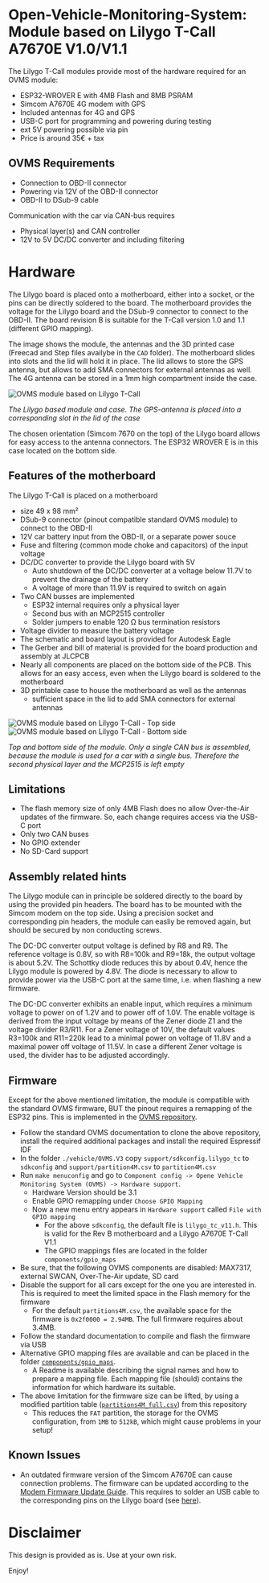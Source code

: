 Open-Vehicle-Monitoring-System: Module based on Lilygo T-Call A7670E V1.0/V1.1
==============================================================================
The Lilygo T-Call modules provide most of the hardware required for an OVMS module:
- ESP32-WROVER E with 4MB Flash and 8MB PSRAM
- Simcom A7670E 4G modem with GPS 
- Included antennas for 4G and GPS
- USB-C port for programming and powering during testing
- ext 5V powering possible via pin
- Price is around 35€ + tax

OVMS Requirements
----------------- 
- Connection to OBD-II connector
- Powering via 12V of the OBD-II connector
- OBD-II to DSub-9 cable 

Communication with the car via CAN-bus requires
- Physical layer(s) and CAN controller
- 12V to 5V DC/DC converter and including filtering

Hardware
========
The Lilygo board is placed onto a motherboard, either into a socket, or the pins can be directly soldered to the board. The motherboard provides the voltage for the Lilygo board and the DSub-9 connector to connect to the OBD-II.
The board revision B is suitable for the T-Call version 1.0 and 1.1 (different GPIO mapping).

The image shows the module, the antennas and the 3D printed case (Freecad and Step files availybe in the `CAD` folder). The motherboard slides into slots and the lid will hold it in place.
The lid allows to store the GPS antenna, but allows to add SMA connectors for external antennas as well. The 4G antenna can be stored in a 1mm high compartment inside the case.

![OVMS module based on Lilygo T-Call](/images/ovms-liulygo-module_w_case_500px.jpg)

*The Lilygo based module and case. The GPS-antenna is placed into a corresponding slot in the lid of the case*

The chosen orientation (Simcom 7670 on the top) of the Lilygo board allows for easy access to the antenna connectors. The ESP32 WROVER E is in this case located on the bottom side.  

Features of the motherboard
---------------------------
The Lilygo T-Call is placed on a motherboard 
- size 49 x 98 mm²
- DSub-9 connector (pinout compatible standard OVMS module) to connect to the OBD-II
- 12V car battery input from the OBD-II, or a separate power souce 
- Fuse and filtering (common mode choke and capacitors) of the input voltage 
- DC/DC converter to provide the Lilygo board with 5V
    - Auto shutdown of the DC/DC converter at a voltage below 11.7V to prevent the drainage of the battery
    - A voltage of more than 11.9V is required to switch on again
- Two CAN busses are implemented
    - ESP32 internal requires only a physical layer
    - Second bus with an MCP2515 controller
    - Solder jumpers to enable 120 &Omega; bus termination resistors 
- Voltage divider to measure the battery voltage
- The schematic and board layout is provided for Autodesk Eagle
- The Gerber and bill of material is provided for the board production and assembly at JLCPCB 
- Nearly all components are placed on the bottom side of the PCB. This allows for an easy access, even when the Lilygo board is soldered to the motherboard
- 3D printable case to house the motherboard as well as the antennas
    - sufficient space in the lid to add SMA connectors for external antennas

![OVMS module based on Lilygo T-Call - Top side](/images/ovms-lilygo-module_top_500px.jpg)
![OVMS module based on Lilygo T-Call - Bottom side](/images/ovms-lilygo-module_bottom_500px.jpg)

*Top and bottom side of the module. Only a single CAN bus is assembled, because the module is used for a car with a single bus. Therefore the second physical layer and the MCP2515 is left empty*

Limitations
-----------
- The flash memory size of only 4MB Flash does no allow Over-the-Air updates of the firmware. So, each change requires access via the USB-C port 
- Only two CAN buses
- No GPIO extender
- No SD-Card support

Assembly related hints
----------------------
The Lilygo module can in principle be soldered directly to the board by using the provided pin headers. The board has to be mounted with the Simcom modem on the top side.
Using a precision socket and corresponding pin headers, the module can easliy be removed again, but should be secured by non conducting screws.
 
The DC-DC converter output voltage is defined by R8 and R9. The reference voltage is 0.8V, so with R8=100k and R9=18k, the output voltage is about 5.2V.
The Schottky diode reduces this by about 0.4V, hence the Lilygo module is powered by 4.8V. The diode is necessary to allow to provide power via the USB-C 
port at the same time, i.e. when flashing a new firmware. 

The DC-DC converter exhibits an enable input, which requires a minimum voltage to power on of 1.2V and to power off of 1.0V. The enable voltage is derived from the 
input voltage by means of the Zener diode Z1 and the voltage divider R3/R11. For a Zener voltage of 10V, the default values R3=100k and R11=220k lead to 
a minimal power on voltage of 11.8V and a maximal power off voltage of 11.5V. In case a different Zener voltage is used, the divider has to be adjusted accordingly. 
 

Firmware
--------
Except for the above mentioned limitation, the module is compatible with the standard OVMS firmware, BUT the pinout requires a remapping of the ESP32 pins.
This is implemented in the [OVMS repository](https://github.com/openvehicles/Open-Vehicle-Monitoring-System-3). 
- Follow the standard OVMS documentation to clone the above repository, install the required additional packages and install the required Espressif IDF
- In the folder `./vehicle/OVMS.V3` copy `support/sdkconfig.lilygo_tc` to `sdkconfig` and `support/partition4M.csv` to `partition4M.csv`
- Run `make menuconfig` and go to `Component config -> Opene Vehicle Monitoring System (OVMS) -> Hardware support`.
  - Hardware Version should be 3.1
  - Enable GPIO remapping under `Choose GPIO Mapping`
  - Now a new menu entry appears in `Hardware support` called `File with GPIO mapping`
	- For the above `sdkconfig`, the default file is `lilygo_tc_v11.h`. This is valid for the Rev B motherboard and a Lilygo A7670E T-Call V1.1
	- The GPIO mappings files are located in the folder `components/gpio_maps`
- Be sure, that the following OVMS components are disabled: MAX7317, external SWCAN, Over-The-Air update, SD card
- Disable the support for all cars except for the one you are interested in. This is required to meet the limited space in the Flash memory for the firmware
  - For the default `partitions4M.csv`, the available space for the firmware is `0x2f0000 = 2.94MB`. The full firmware requires about 3.4MB.
- Follow the standard documentation to compile and flash the firmware via USB
- Alternative GPIO mapping files are available and can be placed in the folder [`components/gpio_maps`](https://github.com/openvehicles/Open-Vehicle-Monitoring-System-3/tree/master/vehicle/OVMS.V3/components/gpio_maps). 
  - A Readme is available describing the signal names and how to prepare a mapping file. Each mapping file (should) contains the information for which hardware its suitable.
- The above limitation for the firmware size can be lifted, by using a modified partition table ([`partitions4M_full.csv`](https://github.com/zbchristian/OVMS-Lilygo-based-Module/blob/master/partitions4M_full.csv)) from this repository
  - This reduces the `FAT` partition, the storage for the OVMS configuration, from `1MB` to `512kB`, which might cause problems in your setup!
  

Known Issues
------------
- An outdated firmware version of the Simcom A7670E can cause connection problems. The firmware can be updated according to the
[Modem Firmware Update Guide](https://github.com/Xinyuan-LilyGO/LilyGO-T-A76XX/blob/main/docs/update_fw.md). 
This requires to solder an USB cable to the corresponding pins on the Lilygo board (see [here](https://github.com/Xinyuan-LilyGO/LilyGO-T-A76XX/issues/180)).

Disclaimer
==========
This design is provided as is. Use at your own risk.

Enjoy!